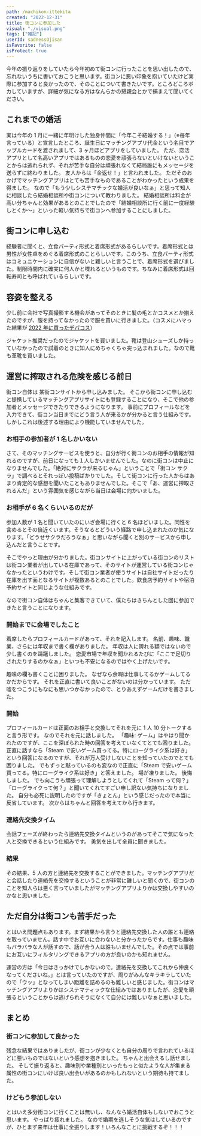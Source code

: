 ```yaml
---
path: /machikon-ittekita
created: "2022-12-31"
title: 街コンに参加した
visual: "./visual.png"
tags: ["雑記"]
userId: sadnessOjisan
isFavorite: false
isProtect: true
---
```


今年の振り返りをしていたら今年初めて街コンに行ったことを思い出したので、忘れないうちに書いておこうと思います。街コンに悪い印象を抱いていたけど実際に参加すると良かったので、そのことについて書きたいです。ところどころボカしていますが、詳細が気になる方はなんらかの懇親会とかで捕まえて聞いてください。

## これまでの婚活

実は今年の 1 月に一緒に年明けした独身仲間に「今年こそ結婚する！」（※毎年言っている）と宣言したところ、誕生日にマッチングアプリ代金という名目でアップルカードを渡されまして、3 ヶ月ほどアプリをしていました。
ただ、恋活アプリとして名高いアプリではあるものの恋愛を頑張らないといけないということからは逃れられず、それが苦手な自分は頑張れなくて結局誰にもメッセージを送らずに終わりました。
友人からは「金返せ！」と言われました。
ただそのおかげでマッチングアプリはとても苦手なものであることがわかったという成果を得ました。
なので「もう少しシステマチックな婚活が良いなぁ」と思って知人に相談したら結婚相談所や街コンについて教わりました。
結婚相談所は料金が高い分ちゃんと効果があるとのことでしたので「結婚相談所に行く前に一度経験しとくか〜」といった軽い気持ちで街コンへ参加することにしました。

## 街コンに申し込む

経験者に聞くと、立食パーティ形式と着席形式があるらしいです。着席形式とは男性が女性卓をめぐる着席形式のことらしいです。このうち、立食パーティ形式はコミュニケーションに自信がないと難しいと言うことで、着席形式を選びました。制限時間内に確実に何人かと喋れるというものです。ちなみに着席形式は回転寿司とも呼ばれているらしいです。

## 容姿を整える

少し前に会社で写真撮影する機会があってそのときに髪の毛とかコスメとか揃えたのですが、服を持ってなかったので服を買いに行きました。（コスメにハマった結果が [2022 年に買ったデパコス](https://blog.ojisan.io/depacos-2022/)）

ジャケット推奨だったのでジャケットを買いました。靴は登山シューズしか持っていなかったので試着のときに知人にめちゃくちゃ突っ込まれました。なので靴も革靴を買いました。

## 運営に搾取される危険を感じる前日

街コン自体は 某街コンサイトから申し込みました。
そこから街コンに申し込むと提携しているマッチングアプリサイトにも登録することになり、そこで他の参加者とメッセージできたりできるようになります。
事前にプロフィールなどを入力できて、街コン当日までにどう言う人が来るかが分かると言う仕組みです。
しかしこれは後述する理由により機能していませんでした。

### お相手の参加者が 1 名しかいない

さて、そのマッチングサービスを使うと、自分が行く街コンのお相手の情報が知れるのですが、前日になっても１人しかいませんでした。なのに街コンは中止になりませんでした。「絶対にサクラが来るじゃん」ということで「街コン サクラ」で調べるとそれっぽい投稿ばかりでした。そして街コンに行った人からはあまり肯定的な感想を聞いたこともありませんでした。そこで「あ、運営に搾取されるんだ」という雰囲気を感じながら当日は会場に向かいました。

### お相手が 6 名くらいいるのだが

参加人数が 1 名と聞いていたのにいざ会場に行くと 6 名ほどいました。同性を含めるとその倍近くいます。そうなるとどういう経路で申し込まれたのか気になります。「どうせサクラだろうなぁ」と思いながら聞くと別のサービスから申し込んだと言うことです。

そこでやっと理由が分かりました。街コンサイトに上がっている街コンのリストは街コン業者が出している在庫であって、そのサイトが運営している街コンじゃなかったというわけです。そして街コン業者が使うサイトは自社サイトだったり在庫を出す面となるサイトが複数あるとのことでした。飲食店予約サイトや宿泊予約サイトと同じような仕組みです。

なので街コン自体はちゃんと集客できていて、僕たちはきちんとした回に参加できたと言うことになります。

### 開始までに会場でしたこと

着席したらプロフィールカードがあって、それを記入します。
名前、趣味、職業、さらには年収まで書く欄がありました。
年収は人に誇れる額ではないので少し書くのを躊躇しました。
恋愛市場で年収を聞かれるたびに「ここで足切りされたりするのかなぁ」といつも不安になるのではやく上げたいです。

趣味の欄も書くことに困りました。
なぜなら余暇は仕事してるかゲームしてるかだからです。
それを正直に書いて良いことがないのは分かっています。
ただ嘘をつこうにもなにも思いつかなかったので、とりあえずゲームだけを書きました。

### 開始

プロフィールカードは正面のお相手と交換してそれを元に 1 人 10 分トークすると言う形です。
なのでそれを元に話しました。
「趣味: ゲーム」はやはり聞かれたのですが、ここを深ぼられた時の回答を考えていなくてとても困りました。
正直に話すなら「Steam で安いゲーム買ってる。特にローグライク系は好き」という回答になるのですが、それが万人受けしないことを知っていたのでとても困りました。
でもずっと黙っているのも変なので正直に「Steam で安いゲーム買ってる。特にローグライク系は好き」と答えました。
場が凍りました。
後悔しました。
でも向こうも頑張って理解しようとしてくれて「Steam って何？」「ローグライクって何？」と聞いてくれてすごい申し訳ない気持ちになりました。
自分も必死に説明したのですが「きょとん」という感じだったので本当に反省しています。
次からはちゃんと回答を考えてから行きます。

### 連絡先交換タイム

会話フェーズが終わったら連絡先交換タイムというのがあってそこで気になった人と交換できるという仕組みです。
勇気を出して全員に聞きました。

### 結果

その結果、5 人の方と連絡先を交換することができました。マッチングアプリだと会話したり連絡先を交換するということが非常に難しいと聞くので、街コンのことを知人らは悪く言っていましたがマッチングアプリよりかは交換しやすいのかなと思いました。

## ただ自分は街コンも苦手だった

とはいえ問題点もあります。まず結果から言うと連絡先交換した人の誰とも連絡を取っていません。話す中でお互いに合わないと分かったからです。仕事も趣味もバラバラな人が話すので、話が合う人は誰もいませんでした。その点では事前にお互いにフィルタリングできるアプリの方が良いのかも知れません。

運営の方は「今日はきっかけでしかないので。連絡先を交換してこれから仲良くなってくださいね。」とは言っていたのですが、周りがみんなキラキラしていたので「ウッ」となってしまい距離を詰めるのも難しいと感じました。街コンはマッチングアプリよりかはシステマティックな仕組みではありましたが、恋愛を頑張るということからは逃げられそうになくて自分には難しいなぁと思いました。

## まとめ

### 街コンに参加して良かった

残念な結果ではありましたが、街コンが少なくとも自分の周りで言われているほどに悪いものではないという感想を抱きました。
ちゃんと出会えるし話せました。
そして振り返ると、趣味別や業種別といったもっと似たような人が集まる属性の街コンにいけば良い出会いがあるのかもしれないという期待も持てました。

### けどもう参加しない

とはいえ多分街コンに行くことは無いし、なんなら婚活自体もしないでおこうと思います。
やっぱり疲れました。
なので婚期を逃しそうな気はしているのですが、ひとまず来年は仕事に全振りします！いろんなことに挑戦するぞ！！！
